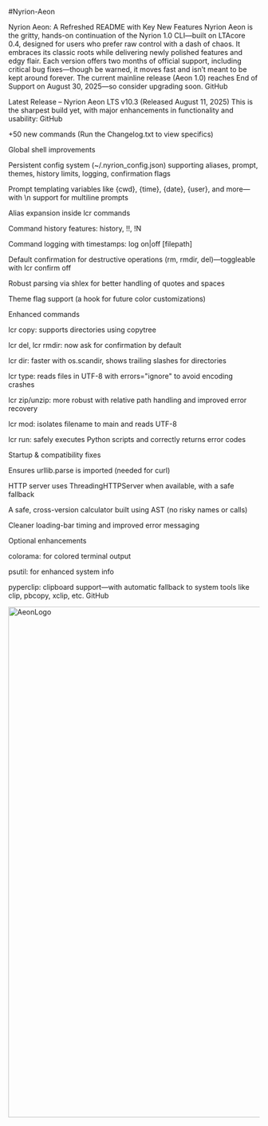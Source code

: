 #Nyrion-Aeon

Nyrion Aeon: A Refreshed README with Key New Features
Nyrion Aeon is the gritty, hands-on continuation of the Nyrion 1.0 CLI—built on LTAcore 0.4, designed for users who prefer raw control with a dash of chaos. It embraces its classic roots while delivering newly polished features and edgy flair. Each version offers two months of official support, including critical bug fixes—though be warned, it moves fast and isn’t meant to be kept around forever. The current mainline release (Aeon 1.0) reaches End of Support on August 30, 2025—so consider upgrading soon.
GitHub

Latest Release – Nyrion Aeon LTS v10.3 (Released August 11, 2025)
This is the sharpest build yet, with major enhancements in functionality and usability:
GitHub

+50 new commands (Run the Changelog.txt to view specifics)

Global shell improvements

Persistent config system (~/.nyrion_config.json) supporting aliases, prompt, themes, history limits, logging, confirmation flags

Prompt templating variables like {cwd}, {time}, {date}, {user}, and more—with \n support for multiline prompts

Alias expansion inside lcr commands

Command history features: history, !!, !N

Command logging with timestamps: log on|off [filepath]

Default confirmation for destructive operations (rm, rmdir, del)—toggleable with lcr confirm off

Robust parsing via shlex for better handling of quotes and spaces

Theme flag support (a hook for future color customizations)

Enhanced commands

lcr copy: supports directories using copytree

lcr del, lcr rmdir: now ask for confirmation by default

lcr dir: faster with os.scandir, shows trailing slashes for directories

lcr type: reads files in UTF-8 with errors="ignore" to avoid encoding crashes

lcr zip/unzip: more robust with relative path handling and improved error recovery

lcr mod: isolates filename to main and reads UTF-8

lcr run: safely executes Python scripts and correctly returns error codes

Startup & compatibility fixes

Ensures urllib.parse is imported (needed for curl)

HTTP server uses ThreadingHTTPServer when available, with a safe fallback

A safe, cross-version calculator built using AST (no risky names or calls)

Cleaner loading-bar timing and improved error messaging

Optional enhancements

colorama: for colored terminal output

psutil: for enhanced system info

pyperclip: clipboard support—with automatic fallback to system tools like clip, pbcopy, xclip, etc.
GitHub

<img width="1024" height="1024" alt="AeonLogo" src="https://github.com/user-attachments/assets/af863d1b-acdf-4b2a-bbf4-83c41be5cd6f" />

